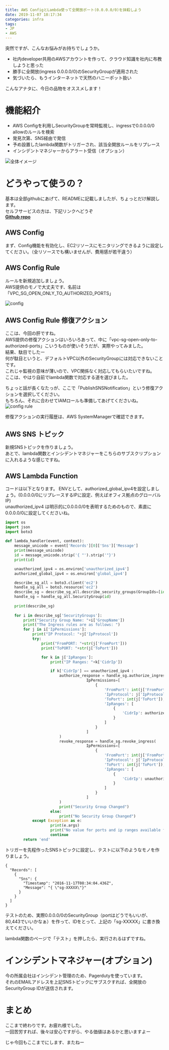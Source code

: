 ```yaml
---
title: AWS ConfigとLambda使って全開放ポート(0.0.0.0/0)を抹殺しよう
date: 2019-11-07 18:17:34
categories: infra
tags:
- JP
- AWS
---
```

突然ですが、こんなお悩みがお持ちでしょうか。
- 社内developer共用のAWSアカウントを作って、クラウド知識を社内に布教しようと思った
- 勝手に全開放(ingress 0.0.0.0/0)のSecurityGroupが適用された
- 気づいたら、もうインターネットで天然のハニーポット扱い

こんなアナタに、今日の品物をオススメします！
<!--more-->

# 機能紹介
- AWS Configを利用しSecurityGroupを常時監視し、ingressで0.0.0.0/0 allowのルールを検索
- 発見次第、SNS経由で発信
- 予め設置したlambda関数がトリガーされ、該当全開放ルールをリプレース
- インシデントマネジャーからアラート受信（オプション）

![全体イメージ](http://wx3.sinaimg.cn/mw690/735d420agy1g8plt36jwyj20ne0gkdgf.jpg)

# どうやって使うの？
基本は全部githubにあげて、READMEに記載しましたが、ちょっとだけ解説します。  
セルフサービスの方は、下記リンクへどうぞ  
__[Github repo](https://github.com/kuritan/aws_config_replace_unauthorized_ports)__

## AWS Config
まず、Config機能を有効化し、EC2リソースにモニタリングできるように設定してください。（全リソースでも構いませんが、費用感が若干違う）


## AWS Config Rule
ルールを新規追加しましょう。  
AWS提供のモノで大丈夫です、名前は「VPC_SG_OPEN_ONLY_TO_AUTHORIZED_PORTS」  

![config](http://wx1.sinaimg.cn/mw690/735d420agy1g8pn6gn3w2j20rj0ow415.jpg)

## AWS Config Rule 修復アクション
ここは、今回の肝ですね。  
AWS提供の修復アクションはいろいろあって、中に「vpc-sg-open-only-to-authorized-ports」こいうものが使いそうだが、実際やってみました。  
結果、駄目でしたー  
何が駄目というと、デフォルトVPC以外のSecurityGroupには対応できないことです。  
これじゃ監視の意味が薄いので、VPC関係なく対応してもらいたいですね。  
ここは、やはり自前でlambda関数で対応する道を選びました。  

ちょっと話が長くなたっが、ここで「PublishSNSNotification」という修復アクションを選択してください。  
もちろん、それに合わせてIAMロールも準備してあげてくださいね。
![config rule](http://wx3.sinaimg.cn/mw690/735d420agy1g8pn6jy2kgj20qo0mqtbo.jpg)

修復アクションの実行履歴は、AWS SystemManagerで確認できます。

## AWS SNS トピック
新規SNSトピックを作りましょう。  
あとで、lambda関数とインシデントマネジャーをこちらのサブスクリプションに入れるような感じですね。

## AWS Lambda Function
コードは以下となります。
ENVとして、authorized_global_ipv4を設定しましょう。(0.0.0.0/0にリプレースするIPに設定、例えばオフィス拠点のグローバルIP)  
unauthorized_ipv4 は明示的に0.0.0.0/0を表明するためのもので、素直に0.0.0.0/0に設定してくださいね。

```python3:config-lambda.py
import os
import json
import boto3
 
def lambda_handler(event, context):
    message_unicode = event['Records'][0]['Sns']['Message']
    print(message_unicode)
    id = message_unicode.strip('{ "').strip('"}')
    print(id)

    unauthorized_ipv4 = os.environ['unauthorized_ipv4']
    authorized_global_ipv4 = os.environ['global_ipv4']

    describe_sg_all = boto3.client('ec2')
    handle_sg_all = boto3.resource('ec2')
    describe_sg = describe_sg_all.describe_security_groups(GroupIds=[id])
    handle_sg = handle_sg_all.SecurityGroup(id)
    
    print(describe_sg)
    
    for i in describe_sg['SecurityGroups']:
        print("Security Group Name: "+i['GroupName'])
        print("The Ingress rules are as follows: ")
        for j in i['IpPermissions']:
            print("IP Protocol: "+j['IpProtocol'])
            try:
                print("FromPORT: "+str(j['FromPort']))
                print("ToPORT: "+str(j['ToPort']))

                for k in j['IpRanges']:
                    print("IP Ranges: "+k['CidrIp'])

                    if k['CidrIp'] == unauthorized_ipv4 :
                        authorize_response = handle_sg.authorize_ingress(
                                    IpPermissions=[
                                        {
                                            'FromPort': int(j['FromPort']),
                                            'IpProtocol': j['IpProtocol'],
                                            'ToPort': int(j['ToPort']),
                                            'IpRanges': [
                                                {
                                                    'CidrIp': authorized_global_ipv4
                                                }
                                            ]
                                        }
                                    ]
                        )
                        revoke_response = handle_sg.revoke_ingress(
                                    IpPermissions=[
                                        {
                                            'FromPort': int(j['FromPort']),
                                            'IpProtocol': j['IpProtocol'],
                                            'ToPort': int(j['ToPort']),
                                            'IpRanges': [
                                                {
                                                    'CidrIp': unauthorized_ipv4
                                                }
                                            ]
                                        }
                                    ]
                        )
                        print("Security Group Changed")
                    else:
                        print("No Security Group Changed")
            except Exception as e:
                    print(e.args)
                    print("No value for ports and ip ranges available for this security group")
                    continue
        return 'end'
```


トリガーを先程作ったSNSトピックに設定し、テストに以下のようなモノを作りましょう。

```
{
  "Records": [
    {
      "Sns": {
        "Timestamp": "2016-11-17T08:34:04.436Z",
        "Message": "{ \"sg-XXXXX\"}"
      }
    }
  ]
}
```

テストのため、実際0.0.0.0/0のSecurityGroup（portはどうでもいいが、80,443でいいかなぁ）を作って、IDをとって、上記の「sg-XXXXX」に書き換えてください。

lambda関数のページで「テスト」を押したら、実行されるはずですね。  


# インシデントマネジャー(オプション)
今の所属会社はインシデント管理のため、Pagerdutyを使っています。  
それのEMAILアドレスを上記SNSトピックにサブスクすれば、全開放のSecurityGroup IDが送信されます。

# まとめ
ここまで終わりです。お疲れ様でした。  
一回苦労すれば、後々は安心ですがら、やる価値はあるかと思いますよー  

じゃ今回もここまでにします、またねー